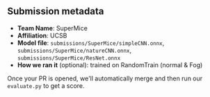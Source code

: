 ## Submission metadata

- **Team Name**: SuperMice
- **Affiliation**: UCSB  
- **Model file**: `submissions/SuperMice/simpleCNN.onnx`, `submissions/SuperMice/natureCNN.onnx`, `submissions/SuperMice/ResNet.onnx`  
- **How we ran it** (optional): trained on RandomTrain (normal & Fog) 

Once your PR is opened, we'll automatically merge and then run our `evaluate.py` to get a score.